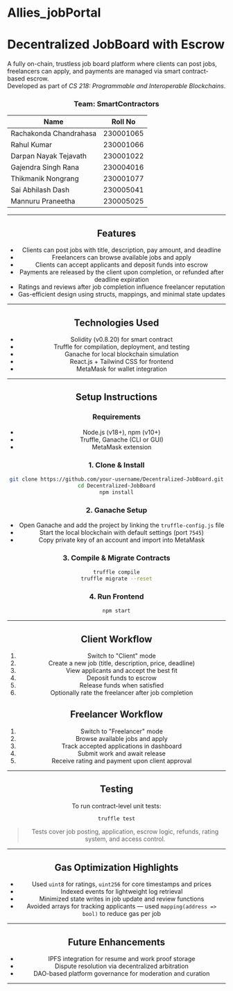 # Allies_jobPortal

# Decentralized JobBoard with Escrow

A fully on-chain, trustless job board platform where clients can post jobs, freelancers can apply, and payments are managed via smart contract-based escrow.  
Developed as part of *CS 218: Programmable and Interoperable Blockchains*.

<div align="center">

### Team: SmartContractors
| Name         | Roll No |
|--------------|---------|
| Rachakonda Chandrahasa | 230001065 |
| Rahul Kumar | 230001066 |
| Darpan Nayak Tejavath | 230001022 |
| Gajendra Singh Rana | 230004016 |
| Thikmanik Nongrang | 230001077 |
| Sai Abhilash Dash | 230005041 |
| Mannuru Praneetha | 230005025 |


---

## Features

- Clients can post jobs with title, description, pay amount, and deadline
- Freelancers can browse available jobs and apply
- Clients can accept applicants and deposit funds into escrow
- Payments are released by the client upon completion, or refunded after deadline expiration
- Ratings and reviews after job completion influence freelancer reputation
- Gas-efficient design using structs, mappings, and minimal state updates

---

## Technologies Used

- Solidity (v0.8.20) for smart contract
- Truffle for compilation, deployment, and testing
- Ganache for local blockchain simulation
- React.js + Tailwind CSS for frontend
- MetaMask for wallet integration

---

## Setup Instructions

### Requirements
- Node.js (v18+), npm (v10+)
- Truffle, Ganache (CLI or GUI)
- MetaMask extension

### 1. Clone & Install

```bash
git clone https://github.com/your-username/Decentralized-JobBoard.git
cd Decentralized-JobBoard
npm install
```

### 2. Ganache Setup

- Open Ganache and add the project by linking the `truffle-config.js` file
- Start the local blockchain with default settings (port `7545`)
- Copy private key of an account and import into MetaMask

### 3. Compile & Migrate Contracts

```bash
truffle compile
truffle migrate --reset
```

### 4. Run Frontend

```bash
npm start
```

---

## Client Workflow

1. Switch to "Client" mode
2. Create a new job (title, description, price, deadline)
3. View applicants and accept the best fit
4. Deposit funds to escrow
5. Release funds when satisfied
6. Optionally rate the freelancer after job completion

## Freelancer Workflow

1. Switch to "Freelancer" mode
2. Browse available jobs and apply
3. Track accepted applications in dashboard
4. Submit work and await release
5. Receive rating and payment upon client approval

---

## Testing

To run contract-level unit tests:

```bash
truffle test
```

> Tests cover job posting, application, escrow logic, refunds, rating system, and access control.

---

## Gas Optimization Highlights

- Used `uint8` for ratings, `uint256` for core timestamps and prices
- Indexed events for lightweight log retrieval
- Minimized state writes in job update and review functions
- Avoided arrays for tracking applicants — used `mapping(address => bool)` to reduce gas per job

---

## Future Enhancements

- IPFS integration for resume and work proof storage
- Dispute resolution via decentralized arbitration
- DAO-based platform governance for moderation and curation
  
---
